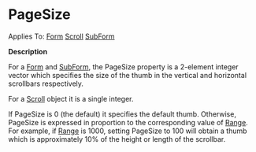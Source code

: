 




<h1 class="heading"><span class="name">PageSize</span></h1>

Applies To: [Form](../a-z/form.md) [Scroll](../a-z/scroll.md) [SubForm](../a-z/subform.md)


**Description**


For a [Form](../a-z/form.md) and [SubForm](../a-z/subform.md), the PageSize property is a 2-element integer vector which specifies the size of the thumb in the vertical and horizontal scrollbars respectively.


For a [Scroll](../a-z/scroll.md) object it is a single integer.


If PageSize is 0 (the default) it specifies the default thumb. Otherwise, PageSize is expressed in proportion to the corresponding value of [Range](../a-z/range.md). For example, if [Range](../a-z/range.md) is 1000, setting PageSize to 100 will obtain a thumb which is approximately 10% of the height or length of the scrollbar.






